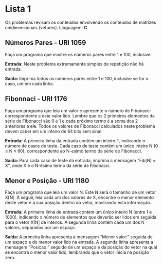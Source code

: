 # Lista 1
Os problemas revisam os conteúdos envolvendo os conteúdos de matrizes unidimensionais (vetores).
Linguagem: **C**

## Números Pares - URI 1059

Faça um programa que mostre os números pares entre 1 e 100, inclusive.

**Entrada:** Neste problema extremamente simples de repetição não há entrada.

**Saída:** Imprima todos os números pares entre 1 e 100, inclusive se for o caso, um em cada linha.


## Fibonnaci - URI 1176

Faça um programa que leia um valor e apresente o número de Fibonacci correspondente a este valor lido. Lembre que os 2 primeiros elementos da série de Fibonacci são 0 e 1 e cada próximo termo é a soma dos 2 anteriores a ele. Todos os valores de Fibonacci calculados neste problema devem caber em um inteiro de 64 bits sem sinal.

**Entrada:** A primeira linha da entrada contém um inteiro T, indicando o número de casos de teste. Cada caso de teste contém um único inteiro N (0 ≤ N ≤ 60), correspondente ao N-esimo termo da série de Fibonacci.

**Saída:** Para cada caso de teste da entrada, imprima a mensagem "Fib(N) = X", onde X é o N-ésimo termo da série de Fibonacci.


## Menor e Posição - URI 1180

Faça um programa que leia um valor N. Este N será o tamanho de um vetor X[N]. A seguir, leia cada um dos valores de X, encontre o menor elemento deste vetor e a sua posição dentro do vetor, mostrando esta informação.

**Entrada:** A primeira linha de entrada contem um único inteiro N (entre 1 e 1000), indicando o número de elementos que deverão ser lidos em seguida para o vetor X[N] de inteiros. A segunda linha contém cada um dos N valores, separados por um espaço.

**Saída:** A primeira linha apresenta a mensagem “Menor valor:” seguida de um espaço e do menor valor lido na entrada. A segunda linha apresenta a mensagem “Posicao:” seguido de um espaço e da posição do vetor na qual se encontra o menor valor lido, lembrando que o vetor inicia na posição zero.

